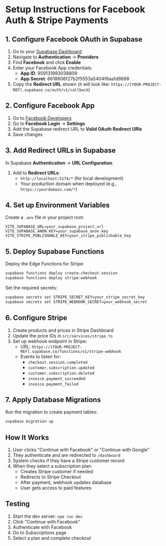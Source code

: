 # Setup Instructions for Facebook Auth & Stripe Payments

## 1. Configure Facebook OAuth in Supabase

1. Go to your [Supabase Dashboard](https://app.supabase.com)
2. Navigate to **Authentication** → **Providers**
3. Find **Facebook** and click **Enable**
4. Enter your Facebook App credentials:
   - **App ID**: 959131993038809
   - **App Secret**: 6618606f27b2f5553a5404f6aa1d9688
5. Copy the **Redirect URL** shown (it will look like: `https://[YOUR-PROJECT-REF].supabase.co/auth/v1/callback`)

## 2. Configure Facebook App

1. Go to [Facebook Developers](https://developers.facebook.com/apps/959131993038809)
2. Go to **Facebook Login** → **Settings**
3. Add the Supabase redirect URL to **Valid OAuth Redirect URIs**
4. Save changes

## 3. Add Redirect URLs in Supabase

In Supabase **Authentication** → **URL Configuration**:
1. Add to **Redirect URLs**:
   - `http://localhost:5174/*` (for local development)
   - Your production domain when deployed (e.g., `https://yourdomain.com/*`)

## 4. Set up Environment Variables

Create a `.env` file in your project root:
```env
VITE_SUPABASE_URL=your_supabase_project_url
VITE_SUPABASE_ANON_KEY=your_supabase_anon_key
VITE_STRIPE_PUBLISHABLE_KEY=your_stripe_publishable_key
```

## 5. Deploy Supabase Functions

Deploy the Edge Functions for Stripe:
```bash
supabase functions deploy create-checkout-session
supabase functions deploy stripe-webhook
```

Set the required secrets:
```bash
supabase secrets set STRIPE_SECRET_KEY=your_stripe_secret_key
supabase secrets set STRIPE_WEBHOOK_SECRET=your_webhook_secret
```

## 6. Configure Stripe

1. Create products and prices in Stripe Dashboard
2. Update the price IDs in `src/services/stripe.ts`
3. Set up webhook endpoint in Stripe:
   - URL: `https://[YOUR-PROJECT-REF].supabase.co/functions/v1/stripe-webhook`
   - Events to listen for:
     - `checkout.session.completed`
     - `customer.subscription.updated`
     - `customer.subscription.deleted`
     - `invoice.payment_succeeded`
     - `invoice.payment_failed`

## 7. Apply Database Migrations

Run the migration to create payment tables:
```bash
supabase migration up
```

## How It Works

1. User clicks "Continue with Facebook" or "Continue with Google"
2. They authenticate and are redirected to `/dashboard`
3. System checks if they have a Stripe customer record
4. When they select a subscription plan:
   - Creates Stripe customer if needed
   - Redirects to Stripe Checkout
   - After payment, webhook updates database
   - User gets access to paid features

## Testing

1. Start the dev server: `npm run dev`
2. Click "Continue with Facebook"
3. Authenticate with Facebook
4. Go to Subscriptions page
5. Select a plan and complete checkout